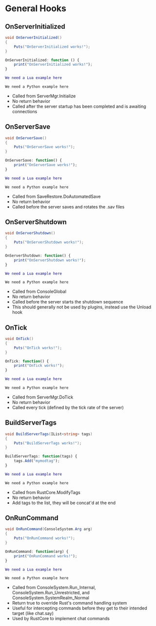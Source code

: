 # General Hooks

## OnServerInitialized

``` csharp
void OnServerInitialized()
{
    Puts("OnServerInitialized works!");
}
```

``` javascript
OnServerInitialized: function () {
    print("OnServerInitialized works!");
}
```

``` lua
We need a Lua example here
```

``` python
We need a Python example here
```

 * Called from ServerMgr.Initialize
 * No return behavior
 * Called after the server startup has been completed and is awaiting connections

## OnServerSave

``` csharp
void OnServerSave()
{
    Puts("OnServerSave works!");
}
```

``` javascript
OnServerSave: function() {
    print("OnServerSave works!");
}
```

``` lua
We need a Lua example here
```

``` python
We need a Python example here
```

 * Called from SaveRestore.DoAutomatedSave
 * No return behavior
 * Called before the server saves and rotates the .sav files

## OnServerShutdown

``` csharp
void OnServerShutdown()
{
    Puts("OnServerShutdown works!");
}
```

``` javascript
OnServerShutdown: function() {
    print("OnServerShutdown works!");
}
```

``` lua
We need a Lua example here
```

``` python
We need a Python example here
```

 * Called from ConsoleGlobal
 * No return behavior
 * Called before the server starts the shutdown sequence
 * This should generally not be used by plugins, instead use the Unload hook

## OnTick

``` csharp
void OnTick()
{
    Puts("OnTick works!");
}
```

``` javascript
OnTick: function() {
    print("OnTick works!");
}
```

``` lua
We need a Lua example here
```

``` python
We need a Python example here
```

 * Called from ServerMgr.DoTick
 * No return behavior
 * Called every tick (defined by the tick rate of the server)

## BuildServerTags

``` csharp
void BuildServerTags(IList<string> tags)
{
    Puts("BuildServerTags works!");
}
```

``` javascript
BuildServerTags: function(tags) {
    tags.Add("mymodtag");
}
```

``` lua
We need a Lua example here
```

``` python
We need a Python example here
```

 * Called from RustCore.ModifyTags
 * No return behavior
 * Add tags to the list, they will be concat'd at the end

## OnRunCommand

``` csharp
void OnRunCommand(ConsoleSystem.Arg arg)
{
    Puts("OnRunCommand works!");
}
```

``` javascript
OnRunCommand: function(arg) {
    print("OnRunCommand works!");
}
```

``` lua
We need a Lua example here
```

``` python
We need a Python example here
```

 * Called from ConsoleSystem.Run_Internal, ConsoleSystem.Run_Unrestricted, and ConsoleSystem.SystemRealm_Normal
 * Return true to override Rust's command handling system
 * Useful for intercepting commands before they get to their intended target (like chat.say)
 * Used by RustCore to implement chat commands
